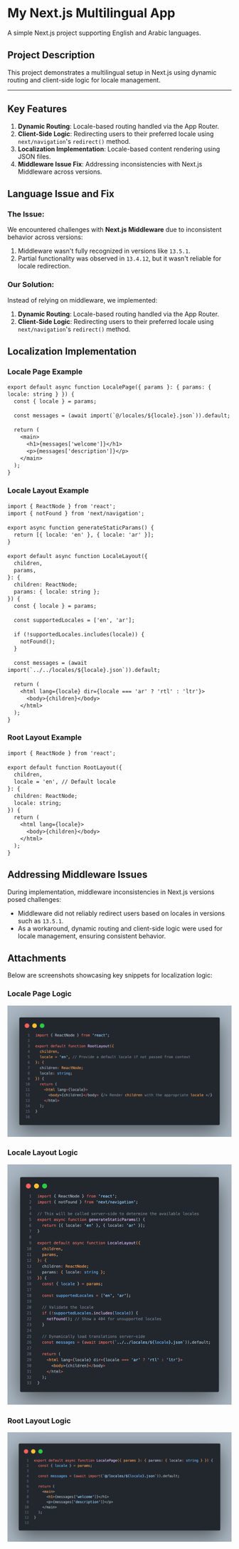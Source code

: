 # My Next.js Multilingual App

A simple Next.js project supporting English and Arabic languages.

## Project Description

This project demonstrates a multilingual setup in Next.js using dynamic routing and client-side logic for locale management.

---

## Key Features
1. **Dynamic Routing**: Locale-based routing handled via the App Router.
2. **Client-Side Logic**: Redirecting users to their preferred locale using `next/navigation`'s `redirect()` method.
3. **Localization Implementation**: Locale-based content rendering using JSON files.
4. **Middleware Issue Fix**: Addressing inconsistencies with Next.js Middleware across versions.



## Language Issue and Fix

### **The Issue:**

We encountered challenges with **Next.js Middleware** due to inconsistent behavior across versions:

1. Middleware wasn't fully recognized in versions like `13.5.1`.
2. Partial functionality was observed in `13.4.12`, but it wasn't reliable for locale redirection.

### **Our Solution:**

Instead of relying on middleware, we implemented:

1. **Dynamic Routing**: Locale-based routing handled via the App Router.
2. **Client-Side Logic**: Redirecting users to their preferred locale using `next/navigation`'s `redirect()` method.

## Localization Implementation

### Locale Page Example

```tsx
export default async function LocalePage({ params }: { params: { locale: string } }) {
  const { locale } = params;

  const messages = (await import(`@/locales/${locale}.json`)).default;

  return (
    <main>
      <h1>{messages['welcome']}</h1>
      <p>{messages['description']}</p>
    </main>
  );
}
```

### Locale Layout Example

```tsx
import { ReactNode } from 'react';
import { notFound } from 'next/navigation';

export async function generateStaticParams() {
  return [{ locale: 'en' }, { locale: 'ar' }];
}

export default async function LocaleLayout({
  children,
  params,
}: {
  children: ReactNode;
  params: { locale: string };
}) {
  const { locale } = params;

  const supportedLocales = ['en', 'ar'];

  if (!supportedLocales.includes(locale)) {
    notFound();
  }

  const messages = (await import(`../../locales/${locale}.json`)).default;

  return (
    <html lang={locale} dir={locale === 'ar' ? 'rtl' : 'ltr'}>
      <body>{children}</body>
    </html>
  );
}
```

### Root Layout Example

```tsx
import { ReactNode } from 'react';

export default function RootLayout({
  children,
  locale = 'en', // Default locale
}: {
  children: ReactNode;
  locale: string;
}) {
  return (
    <html lang={locale}>
      <body>{children}</body>
    </html>
  );
}
```

## Addressing Middleware Issues

During implementation, middleware inconsistencies in Next.js versions posed challenges:

- Middleware did not reliably redirect users based on locales in versions such as `13.5.1`.
- As a workaround, dynamic routing and client-side logic were used for locale management, ensuring consistent behavior.

## Attachments

Below are screenshots showcasing key snippets for localization logic:

### Locale Page Logic

![Locale Page](./middleware1.png)

### Locale Layout Logic

![Locale Layout](./middleware2.png)

### Root Layout Logic

![Root Layout](./middleware3.png)
